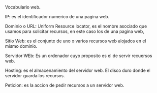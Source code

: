 Vocabulario web.

IP: es el identificador numerico de una pagina web.

Dominio o URL: Uniform Resource locator, es el nombre asociado que usamos para solicitar recursos, en este caso los de una pagina web, 

Sitio Web: es el conjunto de uno o varios recursos web alojados en el mismo dominio.

Servidor WEb: Es un ordenador cuyo proposito es el de servir recuersos web.

Hosting: es el almacenamiento del servidor web. El disco duro donde el servidor guarda los recursos.

Peticion: es la accion de pedir recursos a un servidor web.
